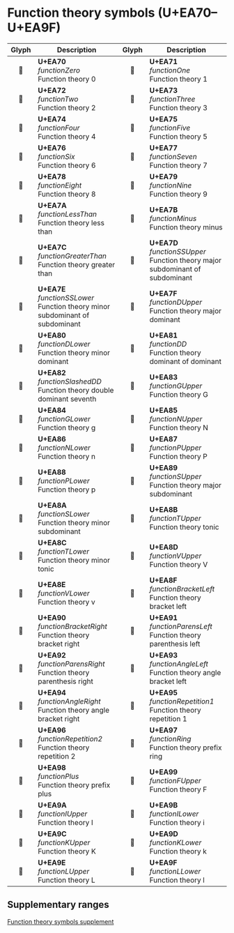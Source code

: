 Function theory symbols (U+EA70–U+EA9F)
=======================================

| **Glyph** | **Description** | **Glyph** | **Description**
| :-------: | --------------- | :-------: | ---------------
|<span class="bravura_large">&#xea70;</span> | **U+EA70**<br/>*functionZero*<br/>Function theory 0 | <span class="bravura_large">&#xea71;</span> | **U+EA71**<br/>*functionOne*<br/>Function theory 1
|<span class="bravura_large">&#xea72;</span> | **U+EA72**<br/>*functionTwo*<br/>Function theory 2 | <span class="bravura_large">&#xea73;</span> | **U+EA73**<br/>*functionThree*<br/>Function theory 3
|<span class="bravura_large">&#xea74;</span> | **U+EA74**<br/>*functionFour*<br/>Function theory 4 | <span class="bravura_large">&#xea75;</span> | **U+EA75**<br/>*functionFive*<br/>Function theory 5
|<span class="bravura_large">&#xea76;</span> | **U+EA76**<br/>*functionSix*<br/>Function theory 6 | <span class="bravura_large">&#xea77;</span> | **U+EA77**<br/>*functionSeven*<br/>Function theory 7
|<span class="bravura_large">&#xea78;</span> | **U+EA78**<br/>*functionEight*<br/>Function theory 8 | <span class="bravura_large">&#xea79;</span> | **U+EA79**<br/>*functionNine*<br/>Function theory 9
|<span class="bravura_large">&#xea7a;</span> | **U+EA7A**<br/>*functionLessThan*<br/>Function theory less than | <span class="bravura_large">&#xea7b;</span> | **U+EA7B**<br/>*functionMinus*<br/>Function theory minus
|<span class="bravura_large">&#xea7c;</span> | **U+EA7C**<br/>*functionGreaterThan*<br/>Function theory greater than | <span class="bravura_large">&#xea7d;</span> | **U+EA7D**<br/>*functionSSUpper*<br/>Function theory major subdominant of subdominant
|<span class="bravura_large">&#xea7e;</span> | **U+EA7E**<br/>*functionSSLower*<br/>Function theory minor subdominant of subdominant | <span class="bravura_large">&#xea7f;</span> | **U+EA7F**<br/>*functionDUpper*<br/>Function theory major dominant
|<span class="bravura_large">&#xea80;</span> | **U+EA80**<br/>*functionDLower*<br/>Function theory minor dominant | <span class="bravura_large">&#xea81;</span> | **U+EA81**<br/>*functionDD*<br/>Function theory dominant of dominant
|<span class="bravura_large">&#xea82;</span> | **U+EA82**<br/>*functionSlashedDD*<br/>Function theory double dominant seventh | <span class="bravura_large">&#xea83;</span> | **U+EA83**<br/>*functionGUpper*<br/>Function theory G
|<span class="bravura_large">&#xea84;</span> | **U+EA84**<br/>*functionGLower*<br/>Function theory g | <span class="bravura_large">&#xea85;</span> | **U+EA85**<br/>*functionNUpper*<br/>Function theory N
|<span class="bravura_large">&#xea86;</span> | **U+EA86**<br/>*functionNLower*<br/>Function theory n | <span class="bravura_large">&#xea87;</span> | **U+EA87**<br/>*functionPUpper*<br/>Function theory P
|<span class="bravura_large">&#xea88;</span> | **U+EA88**<br/>*functionPLower*<br/>Function theory p | <span class="bravura_large">&#xea89;</span> | **U+EA89**<br/>*functionSUpper*<br/>Function theory major subdominant
|<span class="bravura_large">&#xea8a;</span> | **U+EA8A**<br/>*functionSLower*<br/>Function theory minor subdominant | <span class="bravura_large">&#xea8b;</span> | **U+EA8B**<br/>*functionTUpper*<br/>Function theory tonic
|<span class="bravura_large">&#xea8c;</span> | **U+EA8C**<br/>*functionTLower*<br/>Function theory minor tonic | <span class="bravura_large">&#xea8d;</span> | **U+EA8D**<br/>*functionVUpper*<br/>Function theory V
|<span class="bravura_large">&#xea8e;</span> | **U+EA8E**<br/>*functionVLower*<br/>Function theory v | <span class="bravura_large">&#xea8f;</span> | **U+EA8F**<br/>*functionBracketLeft*<br/>Function theory bracket left
|<span class="bravura_large">&#xea90;</span> | **U+EA90**<br/>*functionBracketRight*<br/>Function theory bracket right | <span class="bravura_large">&#xea91;</span> | **U+EA91**<br/>*functionParensLeft*<br/>Function theory parenthesis left
|<span class="bravura_large">&#xea92;</span> | **U+EA92**<br/>*functionParensRight*<br/>Function theory parenthesis right | <span class="bravura_large">&#xea93;</span> | **U+EA93**<br/>*functionAngleLeft*<br/>Function theory angle bracket left
|<span class="bravura_large">&#xea94;</span> | **U+EA94**<br/>*functionAngleRight*<br/>Function theory angle bracket right | <span class="bravura_large">&#xea95;</span> | **U+EA95**<br/>*functionRepetition1*<br/>Function theory repetition 1
|<span class="bravura_large">&#xea96;</span> | **U+EA96**<br/>*functionRepetition2*<br/>Function theory repetition 2 | <span class="bravura_large">&#xea97;</span> | **U+EA97**<br/>*functionRing*<br/>Function theory prefix ring
|<span class="bravura_large">&#xea98;</span> | **U+EA98**<br/>*functionPlus*<br/>Function theory prefix plus | <span class="bravura_large">&#xea99;</span> | **U+EA99**<br/>*functionFUpper*<br/>Function theory F
|<span class="bravura_large">&#xea9a;</span> | **U+EA9A**<br/>*functionIUpper*<br/>Function theory I | <span class="bravura_large">&#xea9b;</span> | **U+EA9B**<br/>*functionILower*<br/>Function theory i
|<span class="bravura_large">&#xea9c;</span> | **U+EA9C**<br/>*functionKUpper*<br/>Function theory K | <span class="bravura_large">&#xea9d;</span> | **U+EA9D**<br/>*functionKLower*<br/>Function theory k
|<span class="bravura_large">&#xea9e;</span> | **U+EA9E**<br/>*functionLUpper*<br/>Function theory L | <span class="bravura_large">&#xea9f;</span> | **U+EA9F**<br/>*functionLLower*<br/>Function theory l

Supplementary ranges
---------------------
[Function theory symbols supplement](function-theory-symbols-supplement.md)